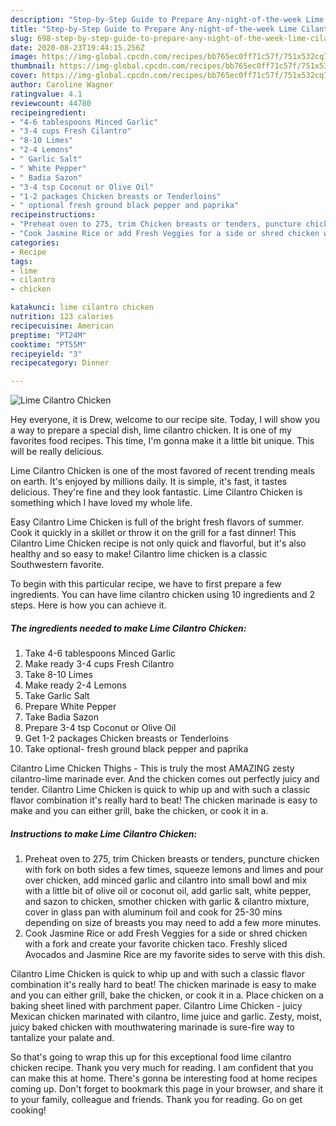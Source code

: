 ```yaml
---
description: "Step-by-Step Guide to Prepare Any-night-of-the-week Lime Cilantro Chicken"
title: "Step-by-Step Guide to Prepare Any-night-of-the-week Lime Cilantro Chicken"
slug: 698-step-by-step-guide-to-prepare-any-night-of-the-week-lime-cilantro-chicken
date: 2020-08-23T19:44:15.256Z
image: https://img-global.cpcdn.com/recipes/bb765ec0ff71c57f/751x532cq70/lime-cilantro-chicken-recipe-main-photo.jpg
thumbnail: https://img-global.cpcdn.com/recipes/bb765ec0ff71c57f/751x532cq70/lime-cilantro-chicken-recipe-main-photo.jpg
cover: https://img-global.cpcdn.com/recipes/bb765ec0ff71c57f/751x532cq70/lime-cilantro-chicken-recipe-main-photo.jpg
author: Caroline Wagner
ratingvalue: 4.1
reviewcount: 44780
recipeingredient:
- "4-6 tablespoons Minced Garlic"
- "3-4 cups Fresh Cilantro"
- "8-10 Limes"
- "2-4 Lemons"
- " Garlic Salt"
- " White Pepper"
- " Badia Sazon"
- "3-4 tsp Coconut or Olive Oil"
- "1-2 packages Chicken breasts or Tenderloins"
- " optional fresh ground black pepper and paprika"
recipeinstructions:
- "Preheat oven to 275, trim Chicken breasts or tenders, puncture chicken with fork on both sides a few times, squeeze lemons and limes and pour over chicken, add minced garlic and cilantro into small bowl and mix with a little bit of olive oil or coconut oil, add garlic salt, white pepper, and sazon to chicken, smother chicken with garlic &amp; cilantro mixture, cover in glass pan with aluminum foil and cook for 25-30 mins depending on size of breasts you may need to add a few more minutes."
- "Cook Jasmine Rice or add Fresh Veggies for a side or shred chicken with a fork and create your favorite chicken taco. Freshly sliced Avocados and Jasmine Rice are my favorite sides to serve with this dish."
categories:
- Recipe
tags:
- lime
- cilantro
- chicken

katakunci: lime cilantro chicken 
nutrition: 123 calories
recipecuisine: American
preptime: "PT24M"
cooktime: "PT55M"
recipeyield: "3"
recipecategory: Dinner

---
```



![Lime Cilantro Chicken](https://img-global.cpcdn.com/recipes/bb765ec0ff71c57f/751x532cq70/lime-cilantro-chicken-recipe-main-photo.jpg)

Hey everyone, it is Drew, welcome to our recipe site. Today, I will show you a way to prepare a special dish, lime cilantro chicken. It is one of my favorites food recipes. This time, I'm gonna make it a little bit unique. This will be really delicious.

Lime Cilantro Chicken is one of the most favored of recent trending meals on earth. It's enjoyed by millions daily. It is simple, it's fast, it tastes delicious. They're fine and they look fantastic. Lime Cilantro Chicken is something which I have loved my whole life.

Easy Cilantro Lime Chicken is full of the bright fresh flavors of summer. Cook it quickly in a skillet or throw it on the grill for a fast dinner! This Cilantro Lime Chicken recipe is not only quick and flavorful, but it&#39;s also healthy and so easy to make! Cilantro lime chicken is a classic Southwestern favorite.


To begin with this particular recipe, we have to first prepare a few ingredients. You can have lime cilantro chicken using 10 ingredients and 2 steps. Here is how you can achieve it.

<!--inarticleads1-->

##### The ingredients needed to make Lime Cilantro Chicken:

1. Take 4-6 tablespoons Minced Garlic
1. Make ready 3-4 cups Fresh Cilantro
1. Take 8-10 Limes
1. Make ready 2-4 Lemons
1. Take  Garlic Salt
1. Prepare  White Pepper
1. Take  Badia Sazon
1. Prepare 3-4 tsp Coconut or Olive Oil
1. Get 1-2 packages Chicken breasts or Tenderloins
1. Take  optional- fresh ground black pepper and paprika


Cilantro Lime Chicken Thighs - This is truly the most AMAZING zesty cilantro-lime marinade ever. And the chicken comes out perfectly juicy and tender. Cilantro Lime Chicken is quick to whip up and with such a classic flavor combination it&#39;s really hard to beat! The chicken marinade is easy to make and you can either grill, bake the chicken, or cook it in a. 

<!--inarticleads2-->

##### Instructions to make Lime Cilantro Chicken:

1. Preheat oven to 275, trim Chicken breasts or tenders, puncture chicken with fork on both sides a few times, squeeze lemons and limes and pour over chicken, add minced garlic and cilantro into small bowl and mix with a little bit of olive oil or coconut oil, add garlic salt, white pepper, and sazon to chicken, smother chicken with garlic &amp; cilantro mixture, cover in glass pan with aluminum foil and cook for 25-30 mins depending on size of breasts you may need to add a few more minutes.
1. Cook Jasmine Rice or add Fresh Veggies for a side or shred chicken with a fork and create your favorite chicken taco. Freshly sliced Avocados and Jasmine Rice are my favorite sides to serve with this dish.


Cilantro Lime Chicken is quick to whip up and with such a classic flavor combination it&#39;s really hard to beat! The chicken marinade is easy to make and you can either grill, bake the chicken, or cook it in a. Place chicken on a baking sheet lined with parchment paper. Cilantro Lime Chicken - juicy Mexican chicken marinated with cilantro, lime juice and garlic. Zesty, moist, juicy baked chicken with mouthwatering marinade is sure-fire way to tantalize your palate and. 

So that's going to wrap this up for this exceptional food lime cilantro chicken recipe. Thank you very much for reading. I am confident that you can make this at home. There's gonna be interesting food at home recipes coming up. Don't forget to bookmark this page in your browser, and share it to your family, colleague and friends. Thank you for reading. Go on get cooking!
